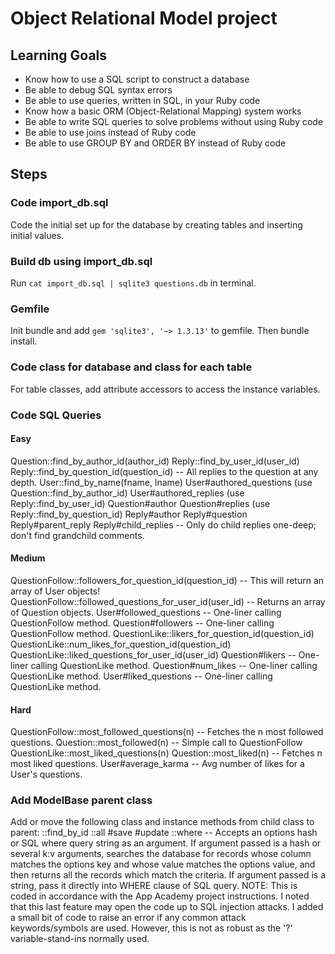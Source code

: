 # Object Relational Model project


## Learning Goals
- Know how to use a SQL script to construct a database
- Be able to debug SQL syntax errors
- Be able to use queries, written in SQL, in your Ruby code
- Know how a basic ORM (Object-Relational Mapping) system works
- Be able to write SQL queries to solve problems without using Ruby code
- Be able to use joins instead of Ruby code
- Be able to use GROUP BY and ORDER BY instead of Ruby code

## Steps
### Code import_db.sql 
Code the initial set up for the database by creating tables and inserting initial values.

### Build db using import_db.sql
Run `cat import_db.sql | sqlite3 questions.db` in terminal.

### Gemfile
Init bundle and add `gem 'sqlite3', '~> 1.3.13'` to gemfile. Then bundle install.

### Code class for database and class for each table 
For table classes, add attribute accessors to access the instance variables.

### Code SQL Queries 
#### Easy
Question::find_by_author_id(author_id)
Reply::find_by_user_id(user_id)
Reply::find_by_question_id(question_id)
-- All replies to the question at any depth.
User::find_by_name(fname, lname)
User#authored_questions (use Question::find_by_author_id)
User#authored_replies (use Reply::find_by_user_id)
Question#author
Question#replies (use Reply::find_by_question_id)
Reply#author
Reply#question
Reply#parent_reply
Reply#child_replies
-- Only do child replies one-deep; don't find grandchild comments.

#### Medium
QuestionFollow::followers_for_question_id(question_id)
-- This will return an array of User objects!
QuestionFollow::followed_questions_for_user_id(user_id)
-- Returns an array of Question objects.
User#followed_questions
-- One-liner calling QuestionFollow method.
Question#followers
-- One-liner calling QuestionFollow method.
QuestionLike::likers_for_question_id(question_id)
QuestionLike::num_likes_for_question_id(question_id)
QuestionLike::liked_questions_for_user_id(user_id)
Question#likers
-- One-liner calling QuestionLike method.
Question#num_likes
-- One-liner calling QuestionLike method.
User#liked_questions
-- One-liner calling QuestionLike method.

#### Hard
QuestionFollow::most_followed_questions(n)
-- Fetches the n most followed questions.
Question::most_followed(n)
-- Simple call to QuestionFollow
QuestionLike::most_liked_questions(n)
Question::most_liked(n)
-- Fetches n most liked questions.
User#average_karma
-- Avg number of likes for a User's questions.

### Add ModelBase parent class
Add or move the following class and instance methods from child class to parent: 
::find_by_id
::all
#save 
#update 
::where
-- Accepts an options hash or SQL where query string as an argument. If argument passed is a hash or several k:v arguments, searches the database for records whose column matches the options key and whose value matches the options value, and then returns all the records which match the criteria. If argument passed is a string, pass it directly into WHERE clause of SQL query. NOTE: This is coded in accordance with the App Academy project instructions. I noted that this last feature may open the code up to SQL injection attacks. I added a small bit of code to raise an error if any common attack keywords/symbols are used. However, this is not as robust as the '?' variable-stand-ins normally used. 
